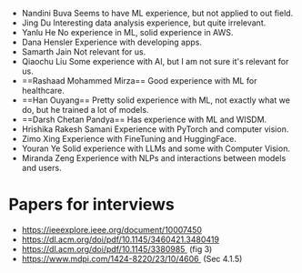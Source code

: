 
- Nandini Buva
	Seems to have ML experience, but not applied to out field.
- Jing Du
	Interesting data analysis experience, but quite irrelevant.
- Yanlu He
	No experience in ML, solid experience in AWS.
- Dana Hensler
	Experience with developing apps.
- Samarth Jain
	Not relevant for us.
- Qiaochu Liu
	Some experience with AI, but I am not sure it's relevant for us.
- ==Rashaad Mohammed Mirza==
	Good experience with ML for healthcare.
- ==Han Ouyang==
	Pretty solid experience with ML, not exactly what we do, but he trained a lot of models.
- ==Darsh Chetan Pandya==
	Has experience with ML and WISDM.
- Hrishika Rakesh Samani
	Experience with PyTorch and computer vision.
- Zimo Xing
	Experience with FineTuning and HuggingFace.
- Youran Ye
	Solid experience with LLMs and some with Computer Vision.
- Miranda Zeng
	Experience with NLPs and interactions between models and users.

# Papers for interviews
- https://ieeexplore.ieee.org/document/10007450
- https://dl.acm.org/doi/pdf/10.1145/3460421.3480419
- https://dl.acm.org/doi/pdf/10.1145/3380985  (fig 3)
- https://www.mdpi.com/1424-8220/23/10/4606  (Sec 4.1.5)